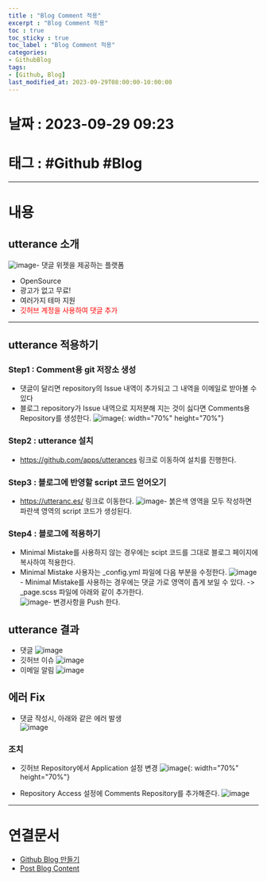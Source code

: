 ```yaml
---
title : "Blog Comment 적용"
excerpt : "Blog Comment 적용"
toc : true
toc_sticky : true
toc_label : "Blog Comment 적용"
categories:
- GithubBlog
tags:
- [Github, Blog]
last_modified_at: 2023-09-29T08:00:00-10:00:00
---
```


# 날짜 : 2023-09-29 09:23

# 태그 : #Github #Blog 

---

# 내용

## utterance 소개  
  ![image](./../../assets/images/../../assets/Images/UtteranceMain.png)- 댓글 위젯을 제공하는 플랫폼
  - OpenSource
  - 광고가 없고 무료!
  - 여러가지 테마 지원
  - <span style="color:red">깃허브 계정을 사용하여 댓글 추가</span>

---

## utterance 적용하기

### Step1 : Comment용 git 저장소 생성
- 댓글이 달리면 repository의 Issue 내역이 추가되고 그 내역을 이메일로 받아볼 수 있다
- 블로그 repository가 Issue 내역으로 지저분해 지는 것이 싫다면 Comments용 Repository를 생성한다.
 ![image](./../../assets/images/../../assets/Images/UtteranceNewRepository.png){: width="70%" height="70%"}

### Step2 : utterance 설치
- <https://github.com/apps/utterances> 링크로 이동하여 설치를 진행한다.

### Step3 : 블로그에 반영할 script 코드 얻어오기
- <https://utteranc.es/> 링크로 이동한다.
    ![image](./../../assets/images/../../assets/Images/UtteranceGetScriptCode.png)- 붉은색 영역을 모두 작성하면 파란색 영역의 script 코드가 생성된다.

### Step4 : 블로그에 적용하기
- Minimal Mistake를 사용하지 않는 경우에는 scipt 코드를 그대로 블로그 페이지에 복사하여 적용한다.
- Minimal Mistake 사용자는 _config.yml 파일에 다음 부분을 수정한다.
![image](./../../assets/images/../../assets/Images/UtteranceConfigyml.png)- Minimal Mistake를 사용하는 경우에는 댓글 가로 영역이 좁게 보일 수 있다. -> _page.scss 파일에 아래와 같이 추가한다.  
![image](./../../assets/images/../../assets/Images/UtteranceSetWidth.png)- 변경사항을 Push 한다.

## utterance 결과
- 댓글
![image](./../../assets/images/../../assets/Images/UtteranceResult.png)
- 깃허브 이슈
![image](./../../assets/images/../../assets/Images/UtteranceResultIssue.png)
- 이메일 알림
![image](./../../assets/images/../../assets/Images/UtteranceResultEmail.png)

## 에러 Fix
- 댓글 작성시, 아래와 같은 에러 발생  
![image](./../../assets/images/../../assets/Images/UtteranceError.png)

### 조치
- 깃허브 Repository에서 Application 설정 변경
![image](./../../assets/images/../../assets/Images/UtteranceErrorFix1.png){: width="70%" height="70%"}

- Repository Access 설정에 Comments Repository를 추가해준다.
![image](./../../assets/images/../../assets/Images/UtteranceErrorFix2.png)
---

# 연결문서
- [Github Blog 만들기](../../GithubBlog/GithubBlog-Github-Blog-만들기)
- [Post Blog Content](../../GithubBlog/GithubBlog-Post-Blog-Content)